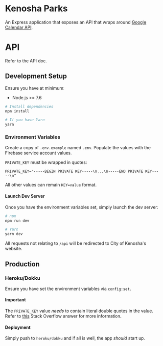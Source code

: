 # Kenosha Parks

An Express application that exposes an API that wraps around [Google Calendar API](https://developers.google.com/google-apps/calendar/).

# API

Refer to the API doc.


## Development Setup

Ensure you have at minimum:

* Node.js >= 7.6

``` bash
# Install dependencies
npm install

# If you have Yarn
yarn
```

### Environment Variables

Create a copy of `.env.example` named `.env`. Populate the values with the  Firebase service account values.

`PRIVATE_KEY` must be wrapped in quotes:

```
PRIVATE_KEY="-----BEGIN PRIVATE KEY-----\n...\n-----END PRIVATE KEY-----\n"
```

All other values can remain `KEY=value` format.

#### Launch Dev Server

Once you have the environment variables set, simply launch the dev server:

```bash
# npm
npm run dev

# Yarn
yarn dev
```

All requests not relating to `/api` will be redirected to City of Kenosha's website.

## Production


### Heroku/Dokku

Ensure you have set the environment variables via `config:set`.

#### Important

The `PRIVATE_KEY` value _needs_ to contain literal double quotes in the value. Refer to [this](https://stackoverflow.com/questions/44360792/unable-to-set-rsa-private-key-as-config-var/44396402#44396402) Stack Overflow answer for more information.

#### Deployment

Simply push to `heroku/dokku` and if all is well, the app _should_ start up.
